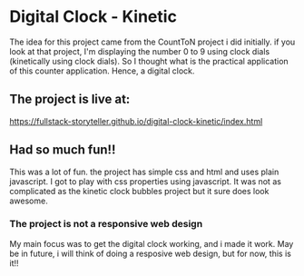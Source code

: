 # Digital Clock - Kinetic

The idea for this project came from the CountToN project i did initially. if you look at that project, I'm displaying the number 0 to 9 using clock dials (kinetically using clock dials). So I thought what is the practical application of this counter application.
Hence, a digital clock.

## The project is live at:

https://fullstack-storyteller.github.io/digital-clock-kinetic/index.html

## Had so much fun!!

This was a lot of fun. the project has simple css and html and uses plain javascript.
I got to play with css properties using javascript. It was not as complicated as the kinetic clock bubbles project but it sure does look awesome.

### The project is not a responsive web design

My main focus was to get the digital clock working, and i made it work. May be in future, i will think of doing a resposive web design, but for now, this is it!!
